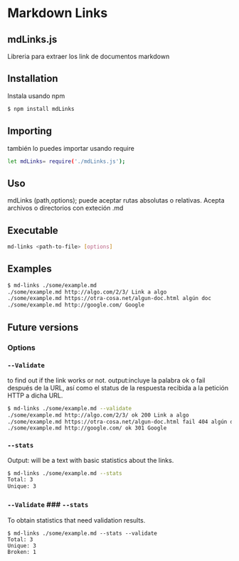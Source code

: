 # Markdown Links


## **mdLinks.js**
Libreria para extraer los link de documentos markdown

## **Installation**
Instala usando npm
 ```sh
$ npm install mdLinks
```

## **Importing**
también lo puedes importar usando require 
```sh
let mdLinks= require('./mdLinks.js');
```

## **Uso** 
mdLinks (path,options); puede aceptar rutas absolutas o relativas.
Acepta archivos o directorios con exteción .md

## **Executable**
```sh
md-links <path-to-file> [options]
```

## **Examples**
```sh
$ md-links ./some/example.md
./some/example.md http://algo.com/2/3/ Link a algo
./some/example.md https://otra-cosa.net/algun-doc.html algún doc
./some/example.md http://google.com/ Google
```

## **Future versions**

### Options


### `--Validate`

to find out if the link works or not.
output:incluye la palabra ok o fail después de la URL, así como el status de la respuesta recibida a la petición HTTP a dicha URL.
```sh
$ md-links ./some/example.md --validate
./some/example.md http://algo.com/2/3/ ok 200 Link a algo
./some/example.md https://otra-cosa.net/algun-doc.html fail 404 algún doc
./some/example.md http://google.com/ ok 301 Google 
```
### `--stats`

Output: will be a text with basic statistics about the links.
```sh
$ md-links ./some/example.md --stats
Total: 3
Unique: 3
```

### `--Validate` ### `--stats`

To obtain statistics that need validation results.
```ah
$ md-links ./some/example.md --stats --validate
Total: 3
Unique: 3
Broken: 1
```
